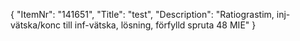 {
  "ItemNr": "141651",
  "Title": "test",
  "Description": "Ratiograstim, inj-vätska/konc till inf-vätska, lösning, förfylld spruta 48 MIE"
}